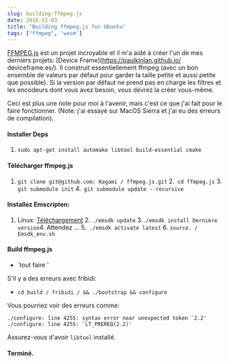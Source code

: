 ```yaml
---
slug: building-ffmpeg.js
date: 2016-12-03
title: "Building ffmpeg.js for Ubuntu"
tags: ["ffmpeg", 'wasm']
---
```



[FFMPEG.js](https://github.com/Kagami/ffmpeg.js) est un projet incroyable et il m'a aidé à créer l'un de mes derniers projets: [Device Frame](https://paulkinlan.github.io/ deviceframe.es/). Il construit essentiellement ffmpeg (avec un bon ensemble de valeurs par défaut pour garder la taille petite et aussi petite que possible). Si la version par défaut ne prend pas en charge les filtres et les encodeurs dont vous avez besoin, vous devrez la créer vous-même.

Ceci est plus une note pour moi à l'avenir, mais c'est ce que j'ai fait pour le faire fonctionner. (Note: j'ai essayé sur MacOS Sierra et j'ai eu des erreurs de compilation).

#### Installer Deps

1. `sudo apt-get install automake libtool build-essential cmake`



#### Télécharger ffmpeg.js

1. `git clone git@github.com: Kagami / ffmpeg.js.git` 2.` cd ffmpeg.js` 3. `git submodule init` 4.` git submodule update --recursive`



#### Installez Emscripten:

1. Linux: [Téléchargement](https://s3.amazonaws.com/mozilla-games/emscripten/releases/emsdk-portable.tar.gz) 2. `./emsdk update` 3.` ./emsdk install Dernière version `4. Attendez ... 5.` ./emsdk activate latest` 6. `source. / Emsdk_env.sh`

#### Build ffmpeg.js

* `tout faire '

S'il y a des erreurs avec fribidi:

* `cd build / fribidi / && ./bootstrap && configure`

Vous pourriez voir des erreurs comme:


```shell
./configure: line 4255: syntax error near unexpected token `2.2'
./configure: line 4255: `LT_PREREQ(2.2)'
```
Assurez-vous d'avoir `libtool` installé.

#### Terminé.
